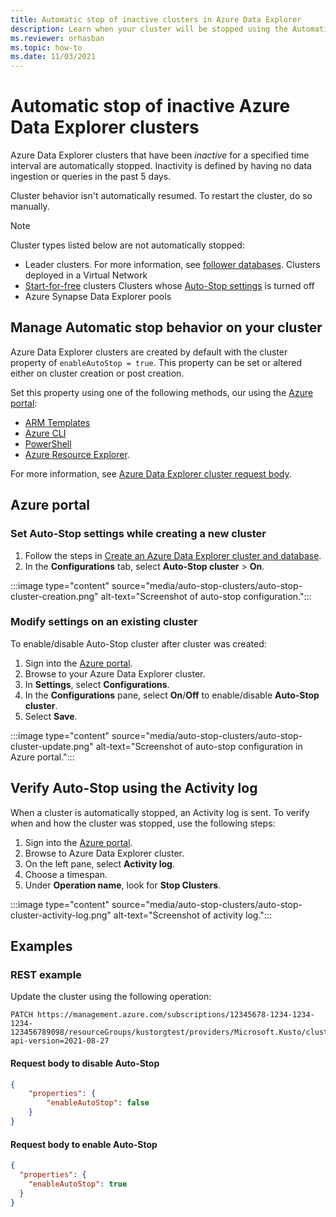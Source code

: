 ```yaml
---
title: Automatic stop of inactive clusters in Azure Data Explorer
description: Learn when your cluster will be stopped using the Automatic stop feature, and how to enable/disable the Automatic stop.
ms.reviewer: orhasban
ms.topic: how-to
ms.date: 11/03/2021
---
```

# Automatic stop of inactive Azure Data Explorer clusters

Azure Data Explorer clusters that have been *inactive* for a specified time interval are automatically stopped. Inactivity is defined by having no data ingestion or queries in the past 5 days.

Cluster behavior isn't automatically resumed. To restart the cluster, do so manually.

> [!NOTE]
> Cluster types listed below are not automatically stopped: </br>
>
> * Leader clusters. For more information, see [follower databases](follower.md).
> Clusters deployed in a Virtual Network </br>
> * [Start-for-free](start-for-free.md) clusters
> Clusters whose [Auto-Stop settings](auto-stop-clusters.md#set-auto-stop-settings-while-creating-a-new-cluster) is turned off </br>
> * Azure Synapse Data Explorer pools

## Manage Automatic stop behavior on your cluster

Azure Data Explorer clusters are created by default with the cluster property of `enableAutoStop = true`. This property can be set or altered either on cluster creation or post creation.

Set this property using one of the following methods, our using the [Azure portal](#azure-portal):
* [ARM Templates](/azure/templates/microsoft.kusto/clusters?tabs=json#trustedexternaltenant-object)
* [Azure CLI](/cli/azure/kusto/cluster#az_kusto_cluster_update-optional-parameters)
* [PowerShell](/powershell/module/az.kusto/new-azkustocluster)
* [Azure Resource Explorer](https://resources.azure.com/). 

For more information, see [Azure Data Explorer cluster request body](/rest/api/azurerekusto/clusters/createorupdate#request-body). 

## Azure portal

### Set Auto-Stop settings while creating a new cluster

1. Follow the steps in [Create an Azure Data Explorer cluster and database](create-cluster-database-portal.md).
1. In the **Configurations** tab, select **Auto-Stop cluster** > **On**.

:::image type="content" source="media/auto-stop-clusters/auto-stop-cluster-creation.png" alt-text="Screenshot of auto-stop configuration.":::

### Modify settings on an existing cluster

To enable/disable Auto-Stop cluster after cluster was created:

1. Sign into the [Azure portal](https://ms.portal.azure.com/).
1. Browse to your Azure Data Explorer cluster.
1. In **Settings**, select **Configurations**.
1. In the **Configurations** pane, select **On**/**Off** to enable/disable **Auto-Stop cluster**.
1. Select **Save**.

:::image type="content" source="media/auto-stop-clusters/auto-stop-cluster-update.png" alt-text="Screenshot of auto-stop configuration in Azure portal.":::

## Verify Auto-Stop using the Activity log

When a cluster is automatically stopped, an Activity log is sent. To verify when and how the cluster was stopped, use the following steps:

1. Sign into the [Azure portal](https://ms.portal.azure.com/).
1. Browse to Azure Data Explorer cluster.
1. On the left pane, select **Activity log**.
1. Choose a timespan.
1. Under **Operation name**, look for **Stop Clusters**.

:::image type="content" source="media/auto-stop-clusters/auto-stop-cluster-activity-log.png" alt-text="Screenshot of activity log.":::

## Examples

### REST example

Update the cluster using the following operation:

```http
PATCH https://management.azure.com/subscriptions/12345678-1234-1234-1234-123456789098/resourceGroups/kustorgtest/providers/Microsoft.Kusto/clusters/kustoclustertest?api-version=2021-08-27
```

#### Request body to disable Auto-Stop

```json
{
    "properties": { 
        "enableAutoStop": false 
    }
}
```

#### Request body to enable Auto-Stop

```json
{
  "properties": {
    "enableAutoStop": true
  }
}
```
